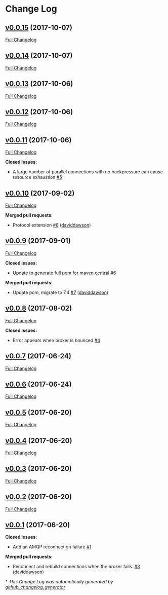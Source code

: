 # Change Log

## [v0.0.15](https://github.com/muoncore/muon-amqp/tree/v0.0.15) (2017-10-07)
[Full Changelog](https://github.com/muoncore/muon-amqp/compare/v0.0.14...v0.0.15)

## [v0.0.14](https://github.com/muoncore/muon-amqp/tree/v0.0.14) (2017-10-07)
[Full Changelog](https://github.com/muoncore/muon-amqp/compare/v0.0.13...v0.0.14)

## [v0.0.13](https://github.com/muoncore/muon-amqp/tree/v0.0.13) (2017-10-06)
[Full Changelog](https://github.com/muoncore/muon-amqp/compare/v0.0.12...v0.0.13)

## [v0.0.12](https://github.com/muoncore/muon-amqp/tree/v0.0.12) (2017-10-06)
[Full Changelog](https://github.com/muoncore/muon-amqp/compare/v0.0.11...v0.0.12)

## [v0.0.11](https://github.com/muoncore/muon-amqp/tree/v0.0.11) (2017-10-06)
[Full Changelog](https://github.com/muoncore/muon-amqp/compare/v0.0.10...v0.0.11)

**Closed issues:**

- A large number of parallel connections with no backpressure can cause resource exhaustion [\#5](https://github.com/muoncore/muon-amqp/issues/5)

## [v0.0.10](https://github.com/muoncore/muon-amqp/tree/v0.0.10) (2017-09-02)
[Full Changelog](https://github.com/muoncore/muon-amqp/compare/v0.0.9...v0.0.10)

**Merged pull requests:**

- Protocol extension [\#8](https://github.com/muoncore/muon-amqp/pull/8) ([daviddawson](https://github.com/daviddawson))

## [v0.0.9](https://github.com/muoncore/muon-amqp/tree/v0.0.9) (2017-09-01)
[Full Changelog](https://github.com/muoncore/muon-amqp/compare/v0.0.8...v0.0.9)

**Closed issues:**

- Update to generate full pom for maven central [\#6](https://github.com/muoncore/muon-amqp/issues/6)

**Merged pull requests:**

- Update pom, migrate to 7.4 [\#7](https://github.com/muoncore/muon-amqp/pull/7) ([daviddawson](https://github.com/daviddawson))

## [v0.0.8](https://github.com/muoncore/muon-amqp/tree/v0.0.8) (2017-08-02)
[Full Changelog](https://github.com/muoncore/muon-amqp/compare/v0.0.7...v0.0.8)

**Closed issues:**

- Error appears when broker is bounced [\#4](https://github.com/muoncore/muon-amqp/issues/4)

## [v0.0.7](https://github.com/muoncore/muon-amqp/tree/v0.0.7) (2017-06-24)
[Full Changelog](https://github.com/muoncore/muon-amqp/compare/v0.0.6...v0.0.7)

## [v0.0.6](https://github.com/muoncore/muon-amqp/tree/v0.0.6) (2017-06-24)
[Full Changelog](https://github.com/muoncore/muon-amqp/compare/v0.0.5...v0.0.6)

## [v0.0.5](https://github.com/muoncore/muon-amqp/tree/v0.0.5) (2017-06-20)
[Full Changelog](https://github.com/muoncore/muon-amqp/compare/v0.0.4...v0.0.5)

## [v0.0.4](https://github.com/muoncore/muon-amqp/tree/v0.0.4) (2017-06-20)
[Full Changelog](https://github.com/muoncore/muon-amqp/compare/v0.0.3...v0.0.4)

## [v0.0.3](https://github.com/muoncore/muon-amqp/tree/v0.0.3) (2017-06-20)
[Full Changelog](https://github.com/muoncore/muon-amqp/compare/v0.0.2...v0.0.3)

## [v0.0.2](https://github.com/muoncore/muon-amqp/tree/v0.0.2) (2017-06-20)
[Full Changelog](https://github.com/muoncore/muon-amqp/compare/v0.0.1...v0.0.2)

## [v0.0.1](https://github.com/muoncore/muon-amqp/tree/v0.0.1) (2017-06-20)
**Closed issues:**

- Add an AMQP reconnect on failure [\#1](https://github.com/muoncore/muon-amqp/issues/1)

**Merged pull requests:**

- Reconnect and rebuild connections when the broker fails. [\#3](https://github.com/muoncore/muon-amqp/pull/3) ([daviddawson](https://github.com/daviddawson))



\* *This Change Log was automatically generated by [github_changelog_generator](https://github.com/skywinder/Github-Changelog-Generator)*
